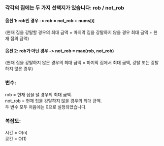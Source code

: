### 각각의 집에는 두 가지 선택지가 있습니다: rob / not_rob  


#### 옵션 1: rob인 경우 ->  rob = not_rob + nums[i]  
(현재 집을 강탈할 경우의 최대 금액 = 마지막 집을 강탈하지 않을 경우 최대 금액 + 현재 집의 금액)  
#### 옵션 2: rob가 아닌 경우 ->  not_rob = max(rob, not_rob)  
(현재 집을 강탈하지 않은 경우의 최대 금액 = 마지막 집에서 최대 금액, 강탈 또는 강탈하지 않은 경우)  


### 변수:  
rob = 현재 집을 털 경우의 최대 금액.  
not_rob = 현재 집을 강탈하지 않을 경우의 최대 금액.  
두 변수 모두 처음에는 0으로 설정되었습니다.  


### 복잡도:  
시간 = O(n)  
공간 = O(1)  

